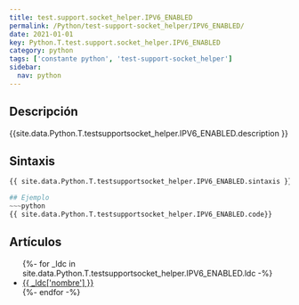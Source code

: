 ```yaml
---
title: test.support.socket_helper.IPV6_ENABLED
permalink: /Python/test-support-socket_helper/IPV6_ENABLED/
date: 2021-01-01
key: Python.T.test.support.socket_helper.IPV6_ENABLED
category: python
tags: ['constante python', 'test-support-socket_helper']
sidebar: 
  nav: python
---
```


## Descripción
{{site.data.Python.T.testsupportsocket_helper.IPV6_ENABLED.description }}

## Sintaxis
~~~python
{{ site.data.Python.T.testsupportsocket_helper.IPV6_ENABLED.sintaxis }}~~~

## Ejemplo
~~~python
{{ site.data.Python.T.testsupportsocket_helper.IPV6_ENABLED.code}}
~~~

## Artículos
<ul>
{%- for _ldc in site.data.Python.T.testsupportsocket_helper.IPV6_ENABLED.ldc -%}
   <li>
       <a href="{{_ldc['url'] }}">{{ _ldc['nombre'] }}</a>
   </li>
{%- endfor -%}
</ul>
